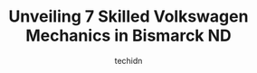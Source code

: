 ---
layout: ampstory
image: https://images.unsplash.com/photo-1602343858784-d837e63a79c1?ixlib=rb-4.0.3&ixid=MnwxMjA3fDB8MHxwaG90by1wYWdlfHx8fGVufDB8fHx8&auto=format&fit=crop&w=640&h=853&q=80
author: techidn
featured: false
description: If youre in need of trustworthy and skilled Volkswagen Mechanic in Bismarck ND, USA, youll be pleased to discover the 7 best Volkswagen Mechanic in town. Their expertise and commitment to 
title: Unveiling 7 Skilled Volkswagen Mechanics in Bismarck ND
cover:
   title: Unveiling 7 Skilled Volkswagen Mechanics in Bismarck ND
   subtitle: Rickpate
   background: https://images.unsplash.com/photo-1602343858784-d837e63a79c1?ixlib=rb-4.0.3&ixid=MnwxMjA3fDB8MHxwaG90by1wYWdlfHx8fGVufDB8fHx8&auto=format&fit=crop&w=640&h=853&q=80

pages: 
 - layout: thirds
   top: <h1>#1 CK Auto Inc.</h1>
   bottom: "<p>Dont ever buy parts through this company! I ordered a part through CK, the part did not work right. I got a new part that did work from elsewhere and had the labor done </p>"
   background: https://www.knot35.com/toplist/wp-content/uploads/2023/06/best-volkswagen-mechanic-1-in-bismarck-nd-1685837331.jpeg
   backgroundblur: true
 - layout: thirds
   top: <h1>#2 BisMan Autoworx</h1>
   bottom: "<p>235 Airport Rd, Bismarck, ND 58504, United States</p>"
   background: https://www.knot35.com/toplist/wp-content/uploads/2023/06/best-volkswagen-mechanic-2-in-bismarck-nd-1685837331.jpeg
   cta:
      link: https://www.knot35.com/toplist/unveiling-7-skilled-volkswagen-mechanics-in-bismarck-nd/
      text: Unveiling 7 Skilled Volkswagen Mechanics in Bismarck ND
 - layout: thirds
   top: <h1>#3 Volkswagen of Bismarck</h1>
   bottom: "<p>914 57th Ave NE, Bismarck, ND 58503, United States</p>"
   background: https://www.knot35.com/toplist/wp-content/uploads/2023/06/best-volkswagen-mechanic-3-in-bismarck-nd-1685837331.jpeg
   cta:
      link: https://www.knot35.com/toplist/unveiling-7-skilled-volkswagen-mechanics-in-bismarck-nd/
      text: Unveiling 7 Skilled Volkswagen Mechanics in Bismarck ND
 - layout: thirds
   top: <h1>#4 Advanced Fleet Services of ND Inc.</h1>
   bottom: "<p>1202 Burlington Dr, Bismarck, ND 58504, United States</p>"
   background: https://images.unsplash.com/photo-1547366785-564103df7e13?ixlib=rb-4.0.3&ixid=MnwxMjA3fDB8MHxwaG90by1wYWdlfHx8fGVufDB8fHx8&auto=format&fit=crop&w=640&h=853&q=80
   cta:
      link: https://www.knot35.com/toplist/unveiling-7-skilled-volkswagen-mechanics-in-bismarck-nd/
      text: Unveiling 7 Skilled Volkswagen Mechanics in Bismarck ND
 - layout: thirds
   top: <h1>#5 Maas Euro WorX</h1>
   bottom: "<p>2107 E Sweet Ave, Bismarck, ND 58504, United States</p>"
   background: https://images.unsplash.com/photo-1602536052359-ef94c21c5948?ixlib=rb-4.0.3&ixid=MnwxMjA3fDB8MHxwaG90by1wYWdlfHx8fGVufDB8fHx8&auto=format&fit=crop&w=640&h=853&q=80
   cta:
      link: https://www.knot35.com/toplist/unveiling-7-skilled-volkswagen-mechanics-in-bismarck-nd/
      text: Unveiling 7 Skilled Volkswagen Mechanics in Bismarck ND
 - layout: thirds
   top: <h1>#6 Country Auto Clinic</h1>
   bottom: "<p>1827 Lovett Ave, Bismarck, ND 58504, United States</p>"
   background: https://images.unsplash.com/photo-1604871000636-074fa5117945?ixlib=rb-4.0.3&ixid=MnwxMjA3fDB8MHxwaG90by1wYWdlfHx8fGVufDB8fHx8&auto=format&fit=crop&w=640&h=853&q=80
   cta:
      link: https://www.knot35.com/toplist/unveiling-7-skilled-volkswagen-mechanics-in-bismarck-nd/
      text: Unveiling 7 Skilled Volkswagen Mechanics in Bismarck ND
 - layout: thirds
   top: <h1>#7 Dvorak Motors Service Center</h1>
   bottom: "<p>1120 Airport Rd, Bismarck, ND 58504, United States</p>"
   background: https://images.unsplash.com/photo-1536745287225-21d689278fd1?ixlib=rb-4.0.3&ixid=MnwxMjA3fDB8MHxwaG90by1wYWdlfHx8fGVufDB8fHx8&auto=format&fit=crop&w=640&h=853&q=80
   cta:
      link: https://www.knot35.com/toplist/unveiling-7-skilled-volkswagen-mechanics-in-bismarck-nd/
      text: Unveiling 7 Skilled Volkswagen Mechanics in Bismarck ND
 - layout: thirds
   middle: Continue reading...
   background: https://images.unsplash.com/photo-1527067829737-402993088e6b?ixlib=rb-4.0.3&ixid=MnwxMjA3fDB8MHxwaG90by1wYWdlfHx8fGVufDB8fHx8&auto=format&fit=crop&w=640&h=853&q=80
   cta:
      link: https://www.knot35.com/toplist/unveiling-7-skilled-volkswagen-mechanics-in-bismarck-nd/
      text: Unveiling 7 Skilled Volkswagen Mechanics in Bismarck ND
      
---